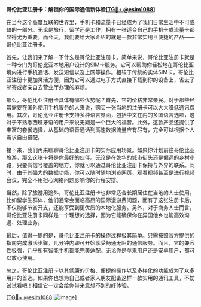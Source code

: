 **哥伦比亚注册卡：解锁你的国际通信新体验[[TG💪+ @esim1088](https://t.me/s/esim1088)]**

在当今这个高度互联的世界里，手机卡和流量卡已经成为了我们日常生活中不可或缺的一部分。无论是旅行、留学还是工作，拥有一张适合自己的手机卡或流量卡都显得尤为重要。而今天，我们要给大家介绍的就是一款非常实用且便捷的产品——哥伦比亚注册卡。

首先，让我们来了解一下什么是哥伦比亚注册卡。简单来说，哥伦比亚注册卡就是一种专门为哥伦比亚本地用户设计的SIM卡服务。它可以帮助你轻松地在哥伦比亚境内进行手机通话、发送短信以及上网等操作。相较于传统的实体SIM卡，哥伦比亚注册卡更加灵活方便，因为它可以通过电子方式直接下载到你的设备上，省去了邮寄或者亲自去营业厅办理的麻烦。

那么，哥伦比亚注册卡具体有哪些优势呢？首先，它的价格非常亲民。对于那些经常需要在国外使用手机服务的人来说，购买一张当地的注册卡可以大大降低通讯费用。其次，哥伦比亚注册卡支持多种语言界面，包括中文在内的多国语言选项，这对于不熟悉西班牙语的用户来说无疑是一个巨大的福音。此外，这款产品还提供了丰富的套餐选择，从基础的语音通话到高速数据流量应有尽有，完全可以根据个人需求自由搭配。

接下来，我们再来聊聊哥伦比亚注册卡的实际应用场景。如果你计划前往哥伦比亚旅游，那么这张卡将是你最好的伙伴。无论是在繁华的城市街头还是偏远的乡村小路，只要有信号覆盖的地方，你就可以通过哥伦比亚注册卡保持与外界的联系。同时，由于其强大的数据功能，你可以随时随地浏览网页、观看视频甚至是进行视频会议，完全不用担心网络问题影响你的行程安排。

当然，除了旅游用途外，哥伦比亚注册卡也非常适合长期居住在当地的人士使用。比如留学生群体，他们通常会面临高昂的国际漫游费问题，而有了这张注册卡后，不仅能够节省开支，还能享受到更优质的本地化服务。另外，对于商务人士而言，哥伦比亚注册卡同样是一个理想的选择，因为它能确保你在异国他乡也能高效沟通、处理业务。

最后，值得一提的是，哥伦比亚注册卡的操作过程极其简单。只需按照官方提供的指南完成激活步骤，几分钟内即可开始享受畅通无阻的通信服务。而且，它的兼容性极强，几乎所有智能手机都能完美适配。无论你是苹果用户还是安卓用户，都可以放心使用。

总之，哥伦比亚注册卡以其低廉的价格、便捷的操作以及多样化的功能成为了众多用户的首选。如果你也想为自己或者家人朋友配备这样一款实用的通讯工具，不妨试试看吧！相信它一定会给你带来意想不到的好体验。

[[TG💪+ @esim1088](https://t.me/s/esim1088) ![Image](https://i.postimg.cc/4NQfJmqS/Snipaste-2025-05-13-00-14-12.png)]